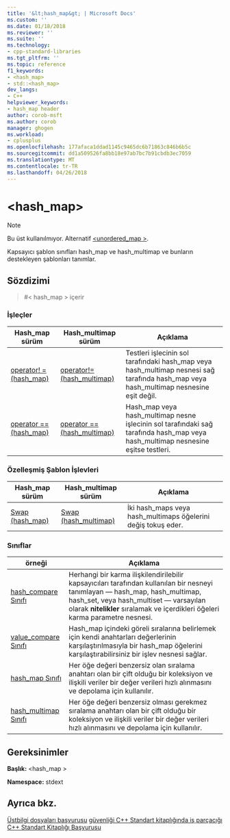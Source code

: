 ```yaml
---
title: '&lt;hash_map&gt; | Microsoft Docs'
ms.custom: ''
ms.date: 01/18/2018
ms.reviewer: ''
ms.suite: ''
ms.technology:
- cpp-standard-libraries
ms.tgt_pltfrm: ''
ms.topic: reference
f1_keywords:
- <hash_map>
- std::<hash_map>
dev_langs:
- C++
helpviewer_keywords:
- hash_map header
author: corob-msft
ms.author: corob
manager: ghogen
ms.workload:
- cplusplus
ms.openlocfilehash: 177afaca1ddad1145c9465dc6b71863c846b6b5c
ms.sourcegitcommit: dd1a509526fa8bb18e97ab7bc7b91cbdb3ec7059
ms.translationtype: MT
ms.contentlocale: tr-TR
ms.lasthandoff: 04/26/2018
---
```

# <a name="lthashmapgt"></a>&lt;hash_map&gt;

> [!NOTE]
> Bu üst kullanılmıyor. Alternatif [ \<unordered_map >](unordered-map.md).

Kapsayıcı şablon sınıfları hash_map ve hash_multimap ve bunların destekleyen şablonları tanımlar.

## <a name="syntax"></a>Sözdizimi

> #<a name="include-hashmap"></a>< hash_map > içerir

### <a name="operators"></a>İşleçler

|Hash_map sürüm|Hash_multimap sürüm|Açıklama|
|-----------------------|----------------------------|-----------------|
|[operator! = (hash_map)](hash-map-operators.md#op_neq)|[operator!=(hash_multimap)](hash-map-operators.md#op_neq_mm)|Testleri işlecinin sol tarafındaki hash_map veya hash_multimap nesnesi sağ tarafında hash_map veya hash_multimap nesnesine eşit değil.|
|[operator == (hash_map)](hash-map-operators.md#op_eq_eq)|[operator == (hash_multimap)](hash-map-operators.md#op_eq_eq_mm)|Hash_map veya hash_multimap nesne işlecinin sol tarafındaki sağ tarafında hash_map veya hash_multimap nesnesine eşitse testleri.|

### <a name="specialized-template-functions"></a>Özelleşmiş Şablon İşlevleri

|Hash_map sürüm|Hash_multimap sürüm|Açıklama|
|-----------------------|----------------------------|-----------------|
|[Swap (hash_map)](hash-map-class.md#swap)|[Swap (hash_multimap)](hash-multimap-class.md#swap)|İki hash_maps veya hash_multimaps öğelerini değiş tokuş eder.|

### <a name="classes"></a>Sınıflar

|örneği|Açıklama|
|-|-|
|[hash_compare Sınıfı](hash-compare-class.md)|Herhangi bir karma ilişkilendirilebilir kapsayıcıları tarafından kullanılan bir nesneyi tanımlayan — hash_map, hash_multimap, hash_set, veya hash_multiset — varsayılan olarak **nitelikler** sıralamak ve içerdikleri öğeleri karma parametre nesnesi.|
|[value_compare Sınıfı](value-compare-class.md)|Hash_map içindeki göreli sıralarına belirlemek için kendi anahtarları değerlerinin karşılaştırılmasıyla bir hash_map öğelerini karşılaştırabilirsiniz bir işlev nesnesi sağlar.|
|[hash_map Sınıfı](hash-map-class.md)|Her öğe değeri benzersiz olan sıralama anahtarı olan bir çift olduğu bir koleksiyon ve ilişkili veriler bir değer verileri hızlı alınmasını ve depolama için kullanılır.|
|[hash_multimap Sınıfı](hash-multimap-class.md)|Her öğe değeri benzersiz olması gerekmez sıralama anahtarı olan bir çift olduğu bir koleksiyon ve ilişkili veriler bir değer verileri hızlı alınmasını ve depolama için kullanılır.|

## <a name="requirements"></a>Gereksinimler

**Başlık:** \<hash_map >

**Namespace:** stdext

## <a name="see-also"></a>Ayrıca bkz.

[Üstbilgi dosyaları başvurusu](cpp-standard-library-header-files.md)
[güvenliği C++ Standart kitaplığında iş parçacığı](thread-safety-in-the-cpp-standard-library.md)
[C++ Standart Kitaplığı Başvurusu](cpp-standard-library-reference.md)
